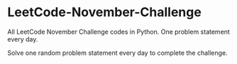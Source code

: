 # LeetCode-November-Challenge
All LeetCode November Challenge codes in Python. One problem statement every day. 

Solve one random problem statement every day to complete the challenge.